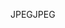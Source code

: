 <span data-ttu-id="16d4f-101">JPEG</span><span class="sxs-lookup"><span data-stu-id="16d4f-101">JPEG</span></span>